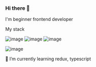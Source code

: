 ### Hi there 👋
 I'm beginner frontend developer
 
My stack

![image](https://github.com/annymal/annymal/assets/126054273/c3e45341-3394-4304-b884-6cfd40ee152f)
![image](https://github.com/annymal/annymal/assets/126054273/d7e1c56c-3ae0-4cd6-b248-3b22876464af)
![image](https://github.com/annymal/annymal/assets/126054273/cda2d2e9-2f1f-4e79-b4f3-96d55d08642c)

![image](https://github.com/annymal/annymal/assets/126054273/1a75f7a4-d49f-4e49-b2c0-9736e32c5930)


 🌱 I’m currently learning redux, typescript
  
